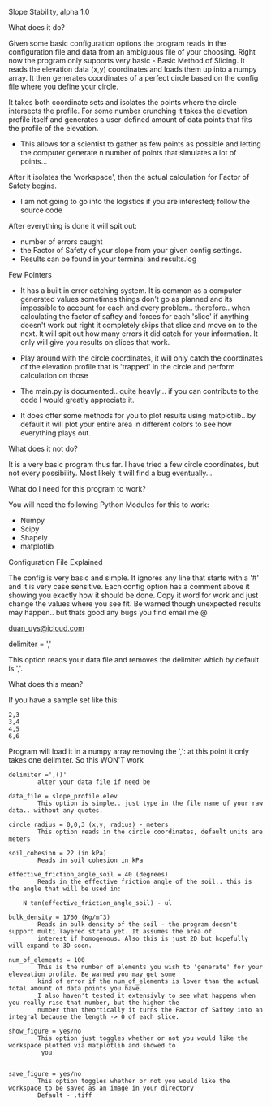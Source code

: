 Slope Stability, alpha 1.0

What does it do?

Given some basic configuration options the program reads in the configuration file and data from an ambiguous
file of your choosing. Right now the program only supports very basic - Basic Method of Slicing. It reads the
elevation data (x,y) coordinates and loads them up into a numpy array. It then generates coordinates of a perfect
circle based on the config file where you define your circle.

It takes both coordinate sets and isolates the points where the circle intersects the profile. For some number
crunching it takes the elevation profile itself and generates a user-defined amount of data points that fits the
profile of the elevation.

* This allows for a scientist to gather as few points as possible and letting the computer generate n number
of points that simulates a lot of points...

After it isolates the 'workspace', then the actual calculation for Factor of Safety begins.

* I am not going to go into the logistics if you are interested; follow the source code

After everything is done it will spit out:

* number of errors caught
* the Factor of Safety of your slope from your given config settings.
* Results can be found in your terminal and results.log

Few Pointers

* It has a built in error catching system. It is common as a computer generated values sometimes things don't
 go as planned and its impossible to account for each and every problem.. therefore.. when calculating the
 factor of saftey and forces for each 'slice' if anything doesn't work out right it completely skips that
 slice and move on to the next. It will spit out how many errors it did catch for your information. It only
 will give you results on slices that work.

* Play around with the circle coordinates, it will only catch the coordinates of the elevation profile that
is 'trapped' in the circle and perform calculation on those

* The main.py is documented.. quite heavly... if you can contribute to the code I would greatly appreciate it.
* It does offer some methods for you to plot results using matplotlib.. by default it will plot your entire area
  in different
  colors to see how everything plays out.


What does it not do?

It is a very basic program thus far. I have tried a few circle coordinates, but not every possibility. Most
likely it will find a bug eventually...


What do I need for this program to work?

   You will need the following Python Modules for this to work:

   * Numpy
   * Scipy
   * Shapely
   * matplotlib


Configuration File Explained

The config is very basic and simple. It ignores any line that starts with a '#' and it is very case sensitive.
Each config option has a comment above it showing you exactly how it should be done. Copy it word for work and
just change the values where you see fit. Be warned though unexpected results may happen.. but thats good any
bugs you find email me @

duan_uys@icloud.com

delimiter = ','

This option reads your data file and removes the delimiter which by default is ','.

What does this mean?

If you have a sample set like this:

    2,3
    3,4
    4,5
    6,6

Program will load it in a numpy array removing the ',': at this point it only takes one delimiter.
So this WON'T work

    delimiter =',()'
            alter your data file if need be

    data_file = slope_profile.elev
            This option is simple.. just type in the file name of your raw data.. without any quotes.

    circle_radius = 0,0,3 (x,y, radius) - meters
            This option reads in the circle coordinates, default units are meters

    soil_cohesion = 22 (in kPa)
            Reads in soil cohesion in kPa

    effective_friction_angle_soil = 40 (degrees)
            Reads in the effective friction angle of the soil.. this is the angle that will be used in:

        N tan(effective_friction_angle_soil) - ul

    bulk_density = 1760 (Kg/m^3)
            Reads in bulk density of the soil - the program doesn't support multi layered strata yet. It assumes the area of
            interest if homogenous. Also this is just 2D but hopefully will expand to 3D soon.

    num_of_elements = 100
            This is the number of elements you wish to 'generate' for your eleveation profile. Be warned you may get some
            kind of error if the num_of_elements is lower than the actual total amount of data points you have.
            I also haven't tested it extensivly to see what happens when you really rise that number, but the higher the
            number than theortically it turns the Factor of Saftey into an integral because the length -> 0 of each slice.
            
    show_figure = yes/no
            This option just toggles whether or not you would like the workspace plotted via matplotlib and showed to
             you
    
    
    save_figure = yes/no
            This option toggles whether or not you would like the workspace to be saved as an image in your directory
            Default - .tiff

